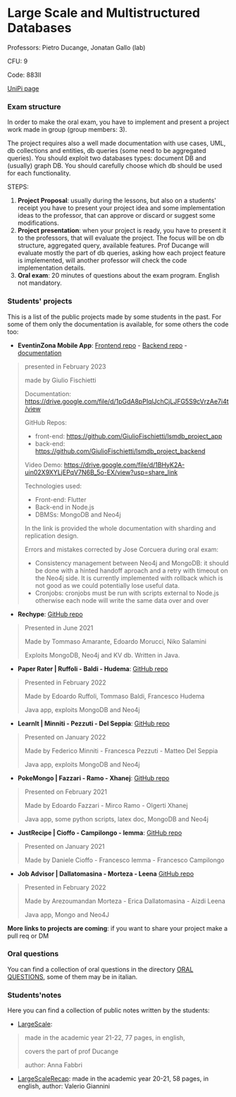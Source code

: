 # Large Scale and Multistructured Databases

Professors: Pietro Ducange, Jonatan Gallo (lab)

CFU: 9

Code: 883II

[UniPi page](https://esami.unipi.it/esami2/programma.php?pg=ects&c=44161)

### Exam structure

In order to make the oral exam, you have to implement and present a project work made in group (group members: 3).

The project requires also a well made documentation with use cases, UML, db collections and entities, db queries (some need to be aggregated queries). 
You should exploit two databases types: document DB and (usually) graph DB. You should carefully choose which db should be used for each functionality.

STEPS:
1. **Project Proposal**: usually during the lessons, but also on a students' receipt you have to present your project idea and some implementation ideas to the professor, that can approve or discard or suggest some modifications.
2. **Project presentation**: when your project is ready, you have to present it to the professors, that will evaluate the project. The focus will be on db structure, aggregated query, available features. Prof Ducange will evaluate mostly the part of db queries, asking how each project feature is implemented, will another professor will check the code implementation details.
3. **Oral exam**: 20 minutes of questions about the exam program. English not mandatory.

### Students' projects

This is a list of the public projects made by some students in the past. For some of them only the documentation is available, for some others the code too:

- **EventinZona Mobile App**: [Frontend repo](https://github.com/GiulioFischietti/lsmdb_project_app) - [Backend repo](https://github.com/GiulioFischietti/lsmdb_project_backend) - [documentation](https://drive.google.com/file/d/1pGdA8pPIqlJchCjLJFG5S9cVrzAe7i4t/view)
> presented in February 2023
>
> made by Giulio Fischietti
>
> Documentation: https://drive.google.com/file/d/1pGdA8pPIqlJchCjLJFG5S9cVrzAe7i4t/view
>
>GitHub Repos:
> - front-end: https://github.com/GiulioFischietti/lsmdb_project_app
> - back-end: https://github.com/GiulioFischietti/lsmdb_project_backend
>
>Video Demo: https://drive.google.com/file/d/1BHyK2A-uin02X9XYLjEPqV7N6B_5o-EX/view?usp=share_link
>
>Technologies used:
>- Front-end: Flutter 
>- Back-end in Node.js
>- DBMSs: MongoDB and Neo4j
>
>In the link is provided the whole documentation with sharding and replication design.
>
>Errors and mistakes corrected by Jose Corcuera during oral exam: 
>- Consistency management between Neo4j and MongoDB: it should be done with a hinted handoff aproach and a retry with timeout on the Neo4j side. It is currently implemented with rollback which is not good as we could potentially lose useful data.
>- Cronjobs: cronjobs must be run with scripts external to Node.js otherwise each node will write the same data over and over

- **Rechype**: [GitHub repo](https://github.com/TommyTheHuman/Rechype)
>Presented in June 2021
>
>Made by Tommaso Amarante, Edoardo Morucci, Niko Salamini
>
>Exploits MongoDB, Neo4j and KV db. Written in Java.
- **Paper Rater | Ruffoli - Baldi - Hudema**: [GitHub repo](https://github.com/edoardoruffoli/PaperRater)
>Presented in February 2022
>
>Made by Edoardo Ruffoli, Tommaso Baldi, Francesco Hudema
>
>Java app, exploits MongoDB and Neo4j
- **LearnIt | Minniti - Pezzuti - Del Seppia**: [GitHub repo](https://github.com/federicominniti/LearnIt)
>Presented on January 2022
>
>Made by Federico Minniti - Francesca Pezzuti - Matteo Del Seppia
>
>Java app, exploits MongoDB and Neo4j
- **PokeMongo | Fazzari - Ramo - Xhanej**: [GitHub repo](https://github.com/edofazza/pokeMongo)
>Presented on February 2021
>
>Made by Edoardo Fazzari - Mirco Ramo - Olgerti Xhanej
>
>Java app, some python scripts, latex doc, MongoDB and Neo4j
- **JustRecipe | Cioffo - Campilongo - Iemma**: [GitHub repo](https://github.com/danielecioffo/JustRecipe)
>Presented on January 2021
>
>Made by Daniele Cioffo - Francesco Iemma - Francesco Campilongo
>
- **Job Advisor | Dallatomasina - Morteza - Leena** [GitHub repo](https://github.com/morarez/Job-Advisor)
>Presented in February 2022
>
>Made by Arezoumandan Morteza - Erica Dallatomasina - Aizdi Leena
>
>Java app, Mongo and Neo4J

**More links to projects are coming**: if you want to share your project make a pull req or DM


### Oral questions

You can find a collection of oral questions in the directory [ORAL QUESTIONS](oral-questions), some of them may be in italian.


### Students'notes

Here you can find a collection of public notes written by the students:

- [LargeScale](LargeScale_21-22_Anna-Fabbri.pdf): 
>made in the academic year 21-22, 77 pages, in english, 
>
>covers the part of prof Ducange
>
>author: Anna Fabbri

- [LargeScaleRecap](LargeScaleRecap_20-21_Valerio-Giannini.pdf): made in the academic year 20-21, 58 pages, in english, author: Valerio Giannini